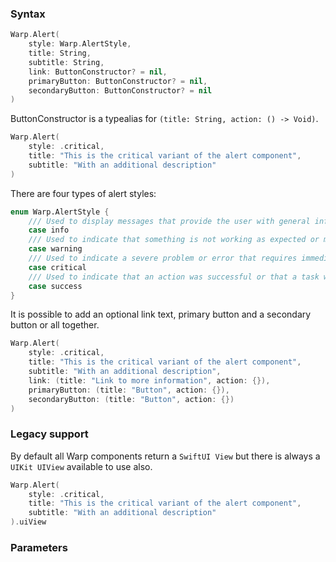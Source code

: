 
### Syntax

```swift example
Warp.Alert(
    style: Warp.AlertStyle,
    title: String,
    subtitle: String,
    link: ButtonConstructor? = nil,
    primaryButton: ButtonConstructor? = nil,
    secondaryButton: ButtonConstructor? = nil
)
```

ButtonConstructor is a typealias for `(title: String, action: () -> Void)`.

```swift example
Warp.Alert(
    style: .critical,
    title: "This is the critical variant of the alert component",
    subtitle: "With an additional description"
)
```

There are four types of alert styles:

```swift example
enum Warp.AlertStyle {
    /// Used to display messages that provide the user with general information.
    case info
    /// Used to indicate that something is not working as expected or might need attention.
    case warning
    /// Used to indicate a severe problem or error that requires immediate attention.
    case critical
    /// Used to indicate that an action was successful or that a task was completed successfully.
    case success
}
```

It is possible to add an optional link text, primary button and a secondary button or all together.
```swift example
Warp.Alert(
    style: .critical,
    title: "This is the critical variant of the alert component",
    subtitle: "With an additional description",
    link: (title: "Link to more information", action: {}),
    primaryButton: (title: "Button", action: {}),
    secondaryButton: (title: "Button", action: {})
)
```


### Legacy support

By default all Warp components return a `SwiftUI View` but there is always a `UIKit UIView` available to use also.

```swift exmaple
Warp.Alert(
    style: .critical,
    title: "This is the critical variant of the alert component",
    subtitle: "With an additional description"
).uiView
```

### Parameters

<api-table type=iOS component="Alert" />
